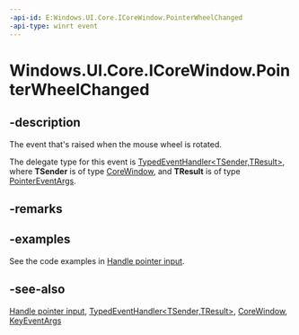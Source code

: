 ```yaml
---
-api-id: E:Windows.UI.Core.ICoreWindow.PointerWheelChanged
-api-type: winrt event
---
```


<!-- Event syntax
abstract public event Windows.Foundation.TypedEventHandler PointerWheelChanged<Windows.UI.Core.CoreWindow,  Windows.UI.Core.PointerEventArgs>
-->

# Windows.UI.Core.ICoreWindow.PointerWheelChanged

## -description

The event that's raised when the mouse wheel is rotated.

The delegate type for this event is [TypedEventHandler\<TSender,TResult\>](/uwp/api/windows.foundation.typedeventhandler-2), where **TSender** is of type [CoreWindow](/uwp/api/windows.ui.core.corewindow?view=winrt-19041), and **TResult** is of type [PointerEventArgs](/uwp/api/windows.ui.core.pointereventargs).

## -remarks

## -examples

See the code examples in [Handle pointer input](/windows/uwp/design/input/handle-pointer-input).

## -see-also
[Handle pointer input](https://docs.microsoft.com/windows/uwp/input-and-devices/handle-pointer-input), [TypedEventHandler\<TSender,TResult\>](/uwp/api/windows.foundation.typedeventhandler-2), [CoreWindow](/uwp/api/windows.ui.core.corewindow?view=winrt-19041), [KeyEventArgs](/uwp/api/windows.ui.core.keyeventargs)
